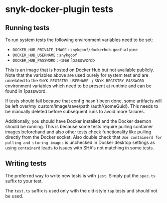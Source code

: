 # snyk-docker-plugin tests

## Running tests

To run system tests the following environment variables need to be set:

- `DOCKER_HUB_PRIVATE_IMAGE` : `snykgoof/dockerhub-goof:alpine`
- `DOCKER_HUB_USERNAME` : `snykgoof`
- `DOCKER_HUB_PASSWORD` : <see 1password>

This is an image that is hosted on Docker Hub but not available publicly.
Note that the variables above are used purely for system test and are unrelated to the `SNYK_REGISTRY_USERNAME
` / `SNYK_REGISTRY_PASSWORD` environment variables which need to be present at runtime and can be found in 1password.

If tests should fail because that config hasn't been done, some artifacts will be left over/my_custom/image/save/path
/auth/{someGuid}. This needs to be manually deleted before subsequent runs to avoid more failures.

Additionally, you should have Docker installed and the Docker daemon should be running. This is because some tests require pulling container images beforehand and also other tests check functionality like pulling directly from the Docker socket. Also double check that `Use containerd for pulling and storing images` is unchecked in Docker desktop settings as using `containerd` leads to issues with SHA's not matching in some tests.

## Writing tests

The preferred way to write new tests is with `jest`. Simply put the `spec.ts` suffix to your test.

The `test.ts` suffix is used only with the old-style `tap` tests and should not be used.
